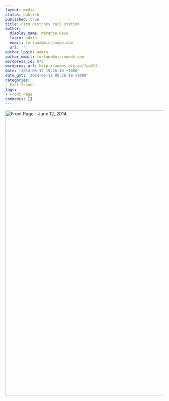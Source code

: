 ```yaml
---
layout: media
status: publish
published: true
title: Fire destroys rail station
author:
  display_name: Waranga News
  login: admin
  email: fortuna@micronode.com
  url: ''
author_login: admin
author_email: fortuna@micronode.com
wordpress_id: 973
wordpress_url: http://wnews.org.au/?p=973
date: '2014-06-12 15:26:18 +1000'
date_gmt: '2014-06-12 05:26:18 +1000'
categories:
- Past Issues
tags:
- Front Page
comments: []
---
```


<a href="http://wnews.org.au/wp-content/uploads/2014/06/wnews20140612P01.pdf"><img class="alignnone size-full wp-image-971" alt="Front Page - June 12, 2014" src="http://wnews.org.au/wp-content/uploads/2014/06/wnews20140612P01.jpg" width="624" height="907" /></a>

